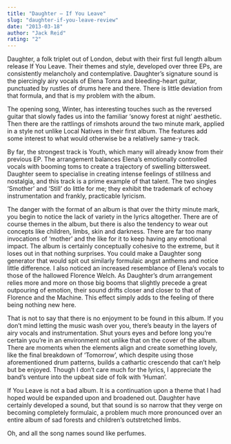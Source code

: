 ```yaml
---
title: "Daughter – If You Leave"
slug: "daughter-if-you-leave-review"
date: "2013-03-18"
author: "Jack Reid"
rating: "2"
---
```


Daughter, a folk triplet out of London, debut with their first full length album release If You Leave. Their themes and style, developed over three EPs, are consistently melancholy and contemplative. Daughter’s signature sound is the piercingly airy vocals of Elena Tonra and bleeding-heart guitar, punctuated by rustles of drums here and there. There is little deviation from that formula, and that is my problem with the album.

The opening song, Winter, has interesting touches such as the reversed guitar that slowly fades us into the familiar ‘snowy forest at night’ aesthetic. Then there are the rattlings of rimshots around the two minute mark, applied in a style not unlike Local Natives in their first album. The features add some interest to what would otherwise be a relatively same-y track.

By far, the strongest track is Youth, which many will already know from their previous EP. The arrangement balances Elena’s emotionally controlled vocals with booming toms to create a trajectory of swelling bittersweet. Daughter seem to specialise in creating intense feelings of stillness and nostalgia, and this track is a prime example of that talent. The two singles ‘Smother’ and ‘Still’ do little for me; they exhibit the trademark of echoey instrumentation and frankly, practicable lyricism.

The danger with the format of an album is that over the thirty minute mark, you begin to notice the lack of variety in the lyrics altogether. There are of course themes in the album, but there is also the tendency to wear out concepts like children, limbs, skin and darkness. There are far too many invocations of ‘mother’ and the like for it to keep having any emotional impact. The album is certainly conceptually cohesive to the extreme, but it loses out in that nothing surprises. You could make a Daughter song generator that would spit out similarly formulaic angst anthems and notice little difference. I also noticed an increased resemblance of Elena’s vocals to those of the hallowed Florence Welch. As Daughter’s drum arrangement relies more and more on those big booms that slightly precede a great outpouring of emotion, their sound drifts closer and closer to that of Florence and the Machine. This effect simply adds to the feeling of there being nothing new here.

That is not to say that there is no enjoyment to be found in this album. If you don’t mind letting the music wash over you, there’s beauty in the layers of airy vocals and instrumentation. Shut yours eyes and before long you’re certain you’re in an environment not unlike that on the cover of the album. There are moments when the elements align and create something lovely, like the final breakdown of ‘Tomorrow’, which despite using those aforementioned drum patterns, builds a cathartic crescendo that can’t help but be enjoyed. Though I don’t care much for the lyrics, I appreciate the band’s venture into the upbeat side of folk with ‘Human’.

If You Leave is not a bad album. It is a continuation upon a theme that I had hoped would be expanded upon and broadened out. Daughter have certainly developed a sound, but that sound is so narrow that they verge on becoming completely formulaic, a problem much more pronounced over an entire album of sad forests and children’s outstretched limbs.

Oh, and all the song names sound like perfumes.
